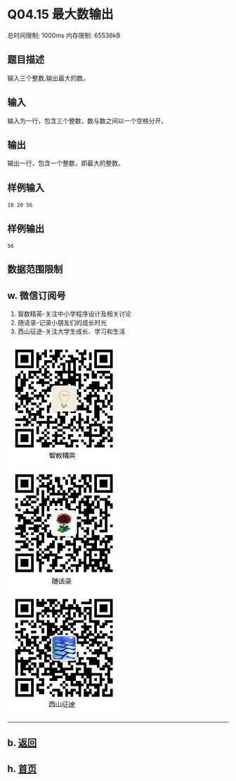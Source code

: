 # Q04.15 最大数输出

总时间限制: 1000ms 内存限制: 65536kB

## 题目描述   

输入三个整数,输出最大的数。

## 输入   

输入为一行，包含三个整数，数与数之间以一个空格分开。

## 输出   

输出一行，包含一个整数，即最大的整数。

## 样例输入

    10 20 56

## 样例输出

    56

## 数据范围限制

## w. 微信订阅号

1. 智数精英-关注中小学程序设计及相关讨论
2. 随话录-记录小朋友们的成长时光
2. 西山征途-关注大学生成长、学习和生活

![欢迎关注“智数精英”订阅号](../../assets/me/img/idea8.jpg)
![欢迎关注“随话录”订阅号](../../assets/me/img/shl8.jpg)
![欢迎关注“西山征途”订阅号](../../assets/me/img/xszt8.jpg)

----------

## b. [返回](../)
    
## h. [首页](../../)

